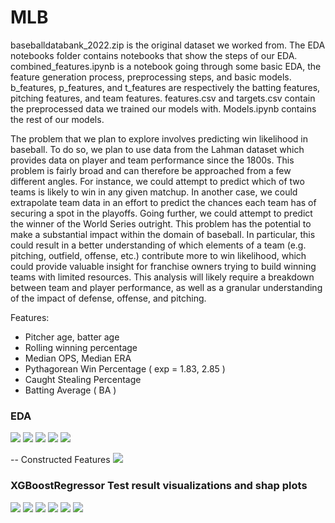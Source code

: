 # MLB
baseballdatabank_2022.zip is the original dataset we worked from. The EDA notebooks folder contains notebooks that show the steps of our EDA. combined_features.ipynb is a notebook going through some basic EDA, the feature generation process, preprocessing steps, and basic models. b_features, p_features, and t_features are respectively the batting features, pitching features, and team features. features.csv and targets.csv contain the preprocessed data we trained our models with. Models.ipynb contains the rest of our models. 



The problem that we plan to explore involves predicting win likelihood in baseball. To do so, we plan to use data from the Lahman dataset which provides data on player and team performance since the 1800s. This problem is fairly broad and can therefore be approached from a few different angles. For instance, we could attempt to predict which of two teams is likely to win in any given matchup. In another case, we could extrapolate team data in an effort to predict the chances each team has of securing a spot in the playoffs. Going further, we could attempt to predict the winner of the World Series outright. This problem has the potential to make a substantial impact within the domain of baseball. In particular, this could result in a better understanding of which elements of a team (e.g. pitching, outfield, offense, etc.) contribute more to win likelihood, which could provide valuable insight for franchise owners trying to build winning teams with limited resources. This analysis will likely require a breakdown between team and player performance, as well as a granular understanding of the impact of defense, offense, and pitching.


Features: 

- Pitcher age, batter age
- Rolling winning percentage
- Median OPS, Median ERA
- Pythagorean Win Percentage ( exp = 1.83, 2.85 )
- Caught Stealing Percentage
- Batting Average ( BA )

### EDA

![](https://github.com/ShaliniR8/lahman-mlb/blob/main/images/fig1.jpg?raw=true)
![](https://github.com/ShaliniR8/lahman-mlb/blob/main/images/fig2.jpg?raw=true)
![](https://github.com/ShaliniR8/lahman-mlb/blob/main/images/fig3.jpg?raw=true)
![](https://github.com/ShaliniR8/lahman-mlb/blob/main/images/fig4.jpg?raw=true)
![](https://github.com/ShaliniR8/lahman-mlb/blob/main/images/fig5.jpg?raw=true)

-- Constructed Features 
![](https://github.com/ShaliniR8/lahman-mlb/blob/main/images/fig6.png?raw=true)

### XGBoostRegressor Test result visualizations and shap plots

![](https://github.com/ShaliniR8/lahman-mlb/blob/main/images/fig7.png?raw=true)
![](https://github.com/ShaliniR8/lahman-mlb/blob/main/images/fig8.png?raw=true)
![](https://github.com/ShaliniR8/lahman-mlb/blob/main/images/fig9.png?raw=true)
![](https://github.com/ShaliniR8/lahman-mlb/blob/main/images/fig10.png?raw=true)
![](https://github.com/ShaliniR8/lahman-mlb/blob/main/images/fig11.png?raw=true)
![](https://github.com/ShaliniR8/lahman-mlb/blob/main/images/fig12.png?raw=true)
